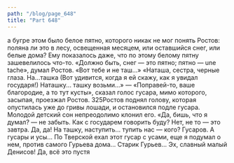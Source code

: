 ```yaml
---
path: "/blog/page_648"
title: "Part 648"
---
```


а бугре этом было белое пятно, которого никак не мог понять Ростов: поляна ли это в лесу, освещенная месяцем, или оставшийся снег, или белые дома? Ему показалось даже, что по этому белому пятну зашевелилось что-то. «Должно быть, снег — это пятно; пятно — une tache», думал Ростов. «Вот тебе и не таш...»
«Наташа, сестра, черные глаза. На...ташка (Вот удивится, когда я ей скажу, как я увидал государя!) Наташку... ташку возьми...» — «Поправей-то, ваше благородие, а то тут кусты», сказал голос гусара, мимо которого, засыпая, проезжал Ростов. 325Ростов поднял голову, которая опустилась уже до гривы лошади, и остановился подле гусара. Молодой детский сон непреодолимо клонил его. «Да, бишь, что я думал? — не забыть. Как с государем говорить буду? Нет, не то — это завтра. Да, да! На ташку, наступить... тупить нас — кого? Гусаров. А гусары и усы... По Тверской ехал этот гусар с усами, еще я подумал о нем, против самого Гурьева дома... Старик Гурьев... Эх, славный малый Денисов! Да, всё это пустя
